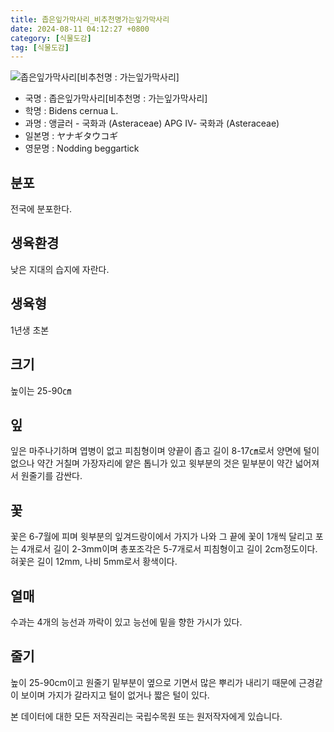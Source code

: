```yaml
---
title: 좁은잎가막사리_비추천명가는잎가막사리
date: 2024-08-11 04:12:27 +0800
category: [식물도감]
tag: [식물도감]
---
```




![좁은잎가막사리[비추천명 : 가는잎가막사리]](/fileUpload/plants/basic/Compositae/Bidens/10058/1_th2.JPG)
- 국명 : 좁은잎가막사리[비추천명 : 가는잎가막사리]
- 학명 : Bidens cernua L.
- 과명 : 앵글러 - 국화과 (Asteraceae) APG Ⅳ- 국화과 (Asteraceae)
- 일본명 : ヤナギタウコギ
- 영문명 : Nodding beggartick


## 분포
전국에 분포한다.
## 생육환경
낮은 지대의 습지에 자란다.
## 생육형
1년생 초본
## 크기
높이는 25-90㎝
## 잎
잎은 마주나기하며 엽병이 없고 피침형이며 양끝이 좁고 길이 8-17㎝로서 양면에 털이 없으나 약간 거칠며 가장자리에 얕은 톱니가 있고 윗부분의 것은 밑부분이 약간 넓어져서 원줄기를 감싼다.
## 꽃
꽃은 6-7월에 피며 윗부분의 잎겨드랑이에서 가지가 나와 그 끝에 꽃이 1개씩 달리고 포는 4개로서 길이 2-3mm이며 총포조각은 5-7개로서 피침형이고 길이 2cm정도이다. 혀꽃은 길이 12mm, 나비 5mm로서 황색이다.
## 열매
수과는 4개의 능선과 까락이 있고 능선에 밑을 향한 가시가 있다.
## 줄기
높이 25-90cm이고 원줄기 밑부분이 옆으로 기면서 많은 뿌리가 내리기 때문에 근경같이 보이며 가지가 갈라지고 털이 없거나 짧은 털이 있다.






본 데이터에 대한 모든 저작권리는 국립수목원 또는 원저작자에게 있습니다.
